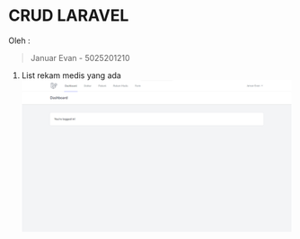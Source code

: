 # CRUD LARAVEL

Oleh :
> Januar Evan - 5025201210

1. List rekam medis yang ada
![](https://github.com/EvanZJ/Tugas3PBKK/blob/main/pic/image%20(15).png)
